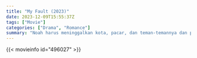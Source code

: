 ```yaml
---
title: "My Fault (2023)"
date: 2023-12-09T15:55:37Z
tags: ["Movie"]
categories: ["Drama", "Romance"]
summary: "Noah harus meninggalkan kota, pacar, dan teman-temannya dan pindah ke rumah suami baru ibunya yang kaya raya. Di sana dia bertemu Nick, saudara tirinya yang baru. Mereka jatuh cinta secara diam-diam."
---
```


<mux-player stream-type="on-demand"
src="https://kp3d-my.sharepoint.com/personal/ryoo_kp3d_onmicrosoft_com/_layouts/15/download.aspx?share=ER6igQMFvItCoEu8lYtfoFUBZtw1VS3pD_GEQEuzJFK-aw" prefer-playback="mse" controls>

</mux-player>


{{< movieinfo id="496027" >}}

<script src="https://cdn.jsdelivr.net/npm/@mux/mux-player"></script>

 <script type="application/ld+json ">
{
"@context": "https://schema.org/",
"@type": "VideoObject",
"name": "My Fault",
"contentUrl": "https://stream.mux.com/QGFuH99dE019QDaLfF01vicKDgCeFxvytiV02Zt01ptcjfs.m3u8",
"thumbnailUrl": "https://www.themoviedb.org/t/p/original/pNOccytgkGuyofTLmh1sqEfTJuE.jpg?width=314&fit_mode=preserve&time=25",
"uploadDate": "2023-12-09T15:55:37Z",
}

</script>
